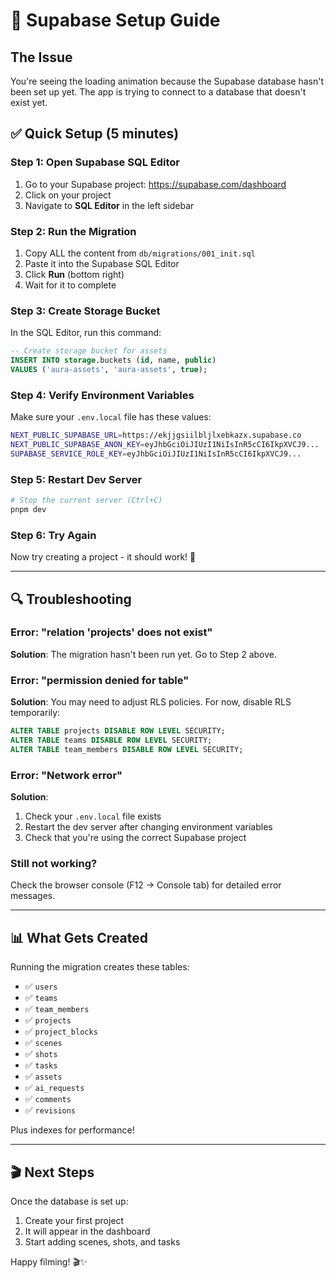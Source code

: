 # 🚀 Supabase Setup Guide

## The Issue

You're seeing the loading animation because the Supabase database hasn't been set up yet. The app is trying to connect to a database that doesn't exist yet.

## ✅ Quick Setup (5 minutes)

### Step 1: Open Supabase SQL Editor

1. Go to your Supabase project: https://supabase.com/dashboard
2. Click on your project
3. Navigate to **SQL Editor** in the left sidebar

### Step 2: Run the Migration

1. Copy ALL the content from `db/migrations/001_init.sql`
2. Paste it into the Supabase SQL Editor
3. Click **Run** (bottom right)
4. Wait for it to complete

### Step 3: Create Storage Bucket

In the SQL Editor, run this command:

```sql
-- Create storage bucket for assets
INSERT INTO storage.buckets (id, name, public)
VALUES ('aura-assets', 'aura-assets', true);
```

### Step 4: Verify Environment Variables

Make sure your `.env.local` file has these values:

```bash
NEXT_PUBLIC_SUPABASE_URL=https://ekjjgsiilbljlxebkazx.supabase.co
NEXT_PUBLIC_SUPABASE_ANON_KEY=eyJhbGciOiJIUzI1NiIsInR5cCI6IkpXVCJ9...
SUPABASE_SERVICE_ROLE_KEY=eyJhbGciOiJIUzI1NiIsInR5cCI6IkpXVCJ9...
```

### Step 5: Restart Dev Server

```bash
# Stop the current server (Ctrl+C)
pnpm dev
```

### Step 6: Try Again

Now try creating a project - it should work! 🎉

---

## 🔍 Troubleshooting

### Error: "relation 'projects' does not exist"

**Solution**: The migration hasn't been run yet. Go to Step 2 above.

### Error: "permission denied for table"

**Solution**: You may need to adjust RLS policies. For now, disable RLS temporarily:

```sql
ALTER TABLE projects DISABLE ROW LEVEL SECURITY;
ALTER TABLE teams DISABLE ROW LEVEL SECURITY;
ALTER TABLE team_members DISABLE ROW LEVEL SECURITY;
```

### Error: "Network error"

**Solution**: 
1. Check your `.env.local` file exists
2. Restart the dev server after changing environment variables
3. Check that you're using the correct Supabase project

### Still not working?

Check the browser console (F12 → Console tab) for detailed error messages.

---

## 📊 What Gets Created

Running the migration creates these tables:

- ✅ `users`
- ✅ `teams`
- ✅ `team_members`
- ✅ `projects`
- ✅ `project_blocks`
- ✅ `scenes`
- ✅ `shots`
- ✅ `tasks`
- ✅ `assets`
- ✅ `ai_requests`
- ✅ `comments`
- ✅ `revisions`

Plus indexes for performance!

---

## 🎬 Next Steps

Once the database is set up:

1. Create your first project
2. It will appear in the dashboard
3. Start adding scenes, shots, and tasks

Happy filming! 🎬✨

